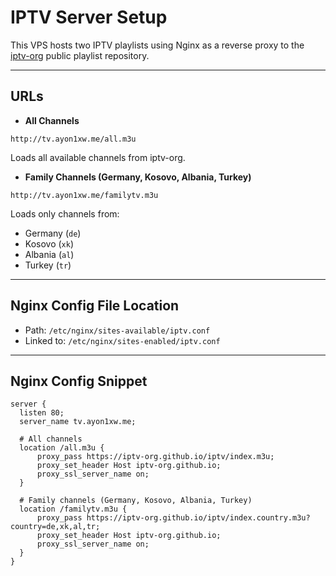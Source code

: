 # IPTV Server Setup

This VPS hosts two IPTV playlists using Nginx as a reverse proxy to the [iptv-org](https://github.com/iptv-org/iptv) public playlist repository.

---

## URLs

- **All Channels**

```
http://tv.ayon1xw.me/all.m3u
```

Loads all available channels from iptv-org.

- **Family Channels (Germany, Kosovo, Albania, Turkey)**

```
http://tv.ayon1xw.me/familytv.m3u
```
Loads only channels from:
- Germany (`de`)
- Kosovo (`xk`)
- Albania (`al`)
- Turkey (`tr`)

---

## Nginx Config File Location

- Path: `/etc/nginx/sites-available/iptv.conf`
- Linked to: `/etc/nginx/sites-enabled/iptv.conf`

---

## Nginx Config Snippet

```
server {
  listen 80;
  server_name tv.ayon1xw.me;

  # All channels
  location /all.m3u {
      proxy_pass https://iptv-org.github.io/iptv/index.m3u;
      proxy_set_header Host iptv-org.github.io;
      proxy_ssl_server_name on;
  }

  # Family channels (Germany, Kosovo, Albania, Turkey)
  location /familytv.m3u {
      proxy_pass https://iptv-org.github.io/iptv/index.country.m3u?country=de,xk,al,tr;
      proxy_set_header Host iptv-org.github.io;
      proxy_ssl_server_name on;
  }
}

